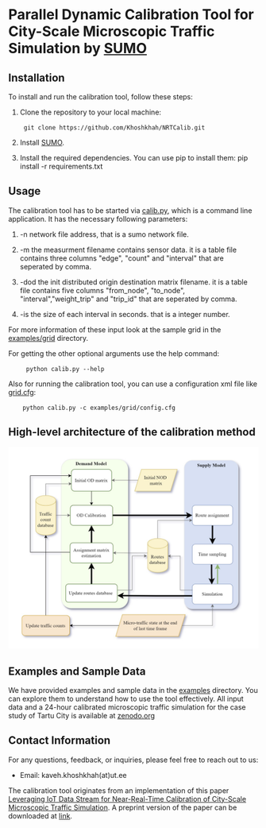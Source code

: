 # Parallel Dynamic Calibration Tool for City-Scale Microscopic Traffic Simulation by [SUMO](https://sumo.dlr.de/index.html)


## Installation

To install and run the calibration tool, follow these steps:

1. Clone the repository to your local machine:

        git clone https://github.com/Khoshkhah/NRTCalib.git     

2. Install [SUMO](https://sumo.dlr.de/docs/Downloads.php).

3. Install the required dependencies. You can use pip to install them:
pip install -r requirements.txt


## Usage

The calibration tool has to be started via [calib.py](calib.py), which is a command line application. It has the necessary following parameters:

1. -n network file address, that is a sumo network file.

2. -m the measurment filename contains sensor data. 
        it is a table file contains three columns "edge", "count" and "interval" that are seperated by comma.

3. -dod the init distributed origin destination matrix filename.
        it is a table file contains five columns "from_node", "to_node", "interval","weight_trip" and "trip_id" that are seperated by comma.

4. -is the size of each interval in seconds. that is a integer number.

For more information of these input look at the sample grid in the [examples/grid](./examples/grid/) directory.

For getting the other optional arguments use the help command:

         python calib.py --help

Also for running the calibration tool, you can use a configuration xml file like [grid.cfg](./examples/grid/grid.cfg):

        python calib.py -c examples/grid/config.cfg


## High-level architecture of the calibration method


 !["Architecture"](assets/images/architecture.jpg)


## Examples and Sample Data

We have provided examples and sample data in the [examples](./examples) directory. You can explore them to understand how to use the tool effectively.
All input data and a 24-hour calibrated microscopic traffic simulation for the case study of Tartu City is available at [zenodo.org](https://doi.org/10.5281/zenodo.8125656)

## Contact Information

For any questions, feedback, or inquiries, please feel free to reach out to us:
- Email: kaveh.khoshkhah(at)ut.ee

The calibration tool originates from an implementation of this paper [Leveraging IoT Data Stream for Near-Real-Time Calibration of City-Scale Microscopic Traffic Simulation](#). A preprint version of the paper can be downloaded at [link](https://arxiv.org/pdf/2210.17315.pdf).

